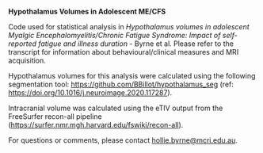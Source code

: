 **Hypothalamus Volumes in Adolescent ME/CFS**

Code used for statistical analysis in _Hypothalamus volumes in adolescent Myalgic Encephalomyelitis/Chronic Fatigue Syndrome: Impact of self-reported fatigue and illness duration_ - Byrne et al. Please refer to the transcript for information about behavioural/clinical measures and MRI acquisition.

Hypothalamus volumes for this analysis were calculated using the following segmentation tool: https://github.com/BBillot/hypothalamus_seg (ref: https://doi.org/10.1016/j.neuroimage.2020.117287). 

Intracranial volume was calculated using the eTIV output from the FreeSurfer recon-all pipeline (https://surfer.nmr.mgh.harvard.edu/fswiki/recon-all).

For questions or comments, please contact hollie.byrne@mcri.edu.au.
